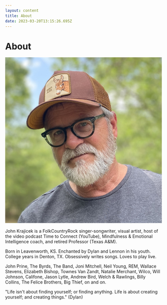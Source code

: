 ```yaml
---
layout: content
title: About
date: 2023-03-20T13:15:26.695Z
---
```

# About

![](../../images/uploads/img_1353-copy-2-.jpg)

J﻿ohn Krajicek is a FolkCountryRock singer-songwriter, visual artist, host of the video podcast Time to Connect (YouTube), Mindfulness & Emotional Intelligence coach, and retired Professor (Texas A&M).

B﻿orn in Leavenworth, KS. Enchanted by Dylan and Lennon in his youth. College years in Denton, TX. Obsessively writes songs. Loves to play live.

John Prine, The Byrds, The Band, Joni Mitchell, Neil Young, REM, Wallace Stevens, Elizabeth Bishop, Townes Van Zandt, Natalie Merchant, Wilco, Will Johnson, Califone, Jason Lytle, Andrew Bird, Welch & Rawlings, Billy Collins, The Felice Brothers, Big Thief, on and on.

"Life isn't about finding yourself; or finding anything. Life is about creating yourself; and creating things." (Dylan)